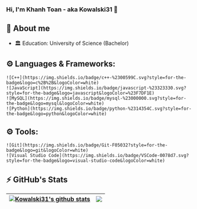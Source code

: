 ### Hi, I'm Khanh Toan - aka Kowalski31 👋

## 💬 About me
- 🏛️ Education: University of Science (Bachelor)

## ⚙️ Languages & Frameworks:
    ![C++](https://img.shields.io/badge/c++-%2300599C.svg?style=for-the-badge&logo=c%2B%2B&logoColor=white)
    ![JavaScript](https://img.shields.io/badge/javascript-%23323330.svg?style=for-the-badge&logo=javascript&logoColor=%23F7DF1E)
    ![MySQL](https://img.shields.io/badge/mysql-%23000000.svg?style=for-the-badge&logo=mysql&logoColor=white)
    ![Python](https://img.shields.io/badge/python-%2314354C.svg?style=for-the-badge&logo=python&logoColor=white)

## ⚙️ Tools:
    ![Git](https://img.shields.io/badge/Git-F05032?style=for-the-badge&logo=git&logoColor=white)
    ![Visual Studio Code](https://img.shields.io/badge/VSCode-0078d7.svg?style=for-the-badge&logo=visual-studio-code&logoColor=white)

## ⚡ GitHub's Stats

<div align="center">
    
| <a href="https://github.com/Kowalski31"><img align="center" src="https://github-readme-stats.vercel.app/api?username=Kowalski31&show_icons=true&include_all_commits=true&count_private=true&hide_border=true&theme=react" alt="Kowalski31's github stats" /></a> | <a href="https://github.com/Kowalski31"><img align="center" src="https://github-readme-stats.vercel.app/api/top-langs/?username=Kowalski31&layout=compact&hide_border=true&hide=html&langs_count=10&theme=react" /></a> |
| ------------- | ------------- |

</div>
<!--
**Kowalski31/Kowalski31** is a ✨ _special_ ✨ repository because its `README.md` (this file) appears on your GitHub profile.

Here are some ideas to get you started:

- 🔭 I’m currently working on ...
- 🌱 I’m currently learning ...
- 👯 I’m looking to collaborate on ...
- 🤔 I’m looking for help with ...
- 💬 Ask me about ...
- 📫 How to reach me: ...
- 😄 Pronouns: ...
- ⚡ Fun fact: ...
-->

